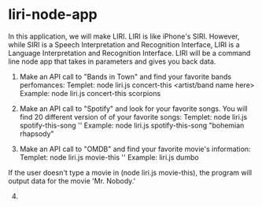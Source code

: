 # liri-node-app
In this application, we will make LIRI. LIRI is like iPhone's SIRI. However, while SIRI is a Speech Interpretation and Recognition Interface, LIRI is a Language Interpretation and Recognition Interface. LIRI will be a command line node app that takes in parameters and gives you back data.


1. Make an API call to "Bands in Town" and find your favorite bands perfomances: 
Templet: node liri.js concert-this <artist/band name here>
Example: node liri.js concert-this scorpions


2. Make an API call to "Spotify" and look for your favorite songs. You will find 20 different version of of your favorite songs:
Templet: node liri.js spotify-this-song '<song name here>' 
Example: node liri.js spotify-this-song "bohemian rhapsody"


3. Make an API call to "OMDB" and find your favorite movie's information:
Templet: node liri.js movie-this '<movie name here>'
Example: liri.js dumbo

If the user doesn't type a movie in (node liri.js movie-this), the program will output data for the movie 'Mr. Nobody.'

4. 



